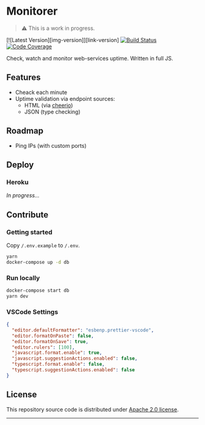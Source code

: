 # Monitorer

> ⚠️ This is a work in progress.

[![Latest Version][img-version]][link-version] [![Build Status][img-travis]][link-travis]
[![Code Coverage][img-coveralls]][link-coveralls]

Check, watch and monitor web-services uptime. Written in full JS.

## Features

- Cheack each minute
- Uptime validation via endpoint sources:
  - HTML (via [cheerio](https://github.com/cheeriojs/cheerio))
  - JSON (type checking)

## Roadmap

- Ping IPs (with custom ports)

## Deploy

### Heroku

_In progress…_

## Contribute

### Getting started

Copy `/.env.example` to `/.env`.

```bash
yarn
docker-compose up -d db
```

### Run locally

```bash
docker-compose start db
yarn dev
```

### VSCode Settings

```json
{
  "editor.defaultFormatter": "esbenp.prettier-vscode",
  "editor.formatOnPaste": false,
  "editor.formatOnSave": true,
  "editor.rulers": [100],
  "javascript.format.enable": true,
  "javascript.suggestionActions.enabled": false,
  "typescript.format.enable": false,
  "typescript.suggestionActions.enabled": false
}
```

## License

This repository source code is distributed under [Apache 2.0 license][link-license].

---

[img-coveralls]: https://img.shields.io/coveralls/github/SocialGouv/monitorer?style=flat-square
[img-travis]: https://img.shields.io/travis/SocialGouv/monitorer/dev.svg?style=flat-square
[link-codacy]: https://app.codacy.com/project/SocialGouv/monitorer/dashboard
[link-coveralls]: https://coveralls.io/github/SocialGouv/monitorer
[link-license]: https://github.com/SocialGouv/monitorer/blob/master/LICENSE
[link-travis]: https://travis-ci.com/SocialGouv/monitorer
